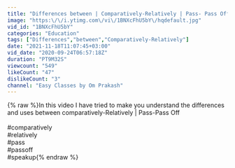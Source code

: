 ```yaml
---
title: "Differences between | Comparatively-Relatively | Pass- Pass Off | and their uses by Om Prakash"
image: "https:\/\/i.ytimg.com\/vi\/1BNXcFhU5bY\/hqdefault.jpg"
vid_id: "1BNXcFhU5bY"
categories: "Education"
tags: ["Differences","between","Comparatively-Relatively"]
date: "2021-11-18T11:07:45+03:00"
vid_date: "2020-09-24T06:57:18Z"
duration: "PT9M32S"
viewcount: "549"
likeCount: "47"
dislikeCount: "3"
channel: "Easy Classes by Om Prakash"
---
```

{% raw %}In this video I have tried to make you understand the differences and uses between comparatively-Relatively | Pass-Pass Off<br /><br />#comparatively<br />#relatively<br />#pass<br />#passoff<br />#speakup{% endraw %}

